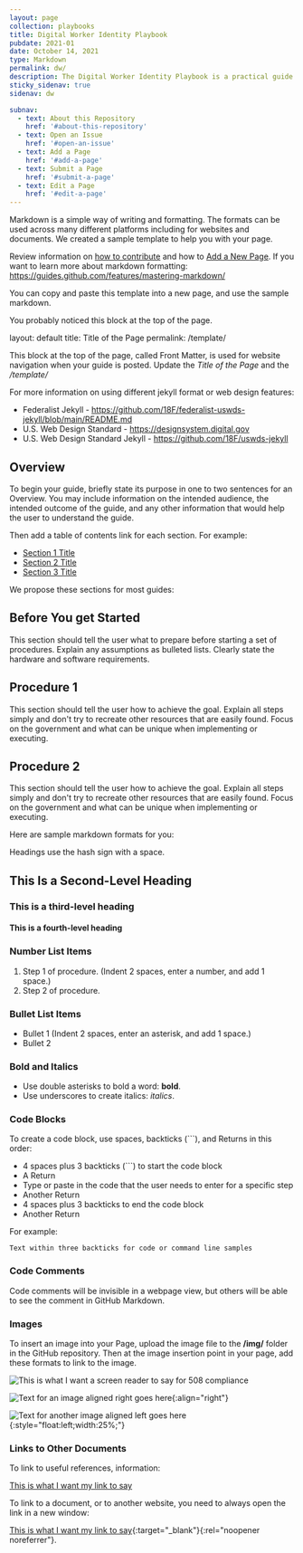 ```yaml
---
layout: page
collection: playbooks
title: Digital Worker Identity Playbook 
pubdate: 2021-01
date: October 14, 2021
type: Markdown
permalink: dw/ 
description: The Digital Worker Identity Playbook is a practical guide to manage digital worker identities.
sticky_sidenav: true
sidenav: dw

subnav:
  - text: About this Repository
    href: '#about-this-repository'
  - text: Open an Issue
    href: '#open-an-issue'
  - text: Add a Page
    href: '#add-a-page'
  - text: Submit a Page
    href: '#submit-a-page'
  - text: Edit a Page
    href: '#edit-a-page'
---
```


Markdown is a simple way of writing and formatting.  The formats can be used across many different platforms including for websites and documents.  We created a sample template to help you with your page. 

Review information on [how to contribute](https://playbooks.idmanagement.gov/contribute/) and how to [Add a New Page](https://playbooks.idmanagement.gov/contribute/#add-a-page).
If you want to learn more about markdown formatting: https://guides.github.com/features/mastering-markdown/

You can copy and paste this template into a new page, and use the sample markdown. 

You probably noticed this block at the top of the page.  

layout: default 
title: Title of the Page
permalink: /template/

This block at the top of the page, called Front Matter, is used for website navigation when your guide is posted.  Update the _Title of the Page_ and the _/template/_ 

For more information on using different jekyll format or web design features:
- Federalist Jekyll - https://github.com/18F/federalist-uswds-jekyll/blob/main/README.md
- U.S. Web Design Standard - https://designsystem.digital.gov
- U.S. Web Design Standard Jekyll - https://github.com/18F/uswds-jekyll

## Overview

To begin your guide, briefly state its purpose in one to two sentences for an Overview.  You may include information on the intended audience, the intended outcome of the guide, and any other information that would help the user to understand the guide.

Then add a table of contents link for each section. For example:

* [Section 1 Title](#words-in-section1-title-separated-by-dashes)
* [Section 2 Title](#words-in-section2-title-separated-by-dashes)
* [Section 3 Title](#words-in-section3-title-separated-by-dashes)

We propose these sections for most guides:

## Before You get Started
This section should tell the user what to prepare before starting a set of procedures. Explain any assumptions as bulleted lists. Clearly state the hardware and software requirements. 

## Procedure 1
This section should tell the user how to achieve the goal. Explain all steps simply and don't try to recreate other resources that are easily found.  Focus on the government and what can be unique when implementing or executing.

## Procedure 2
This section should tell the user how to achieve the goal. Explain all steps simply and don't try to recreate other resources that are easily found.  Focus on the government and what can be unique when implementing or executing. 

Here are sample markdown formats for you:

Headings use the hash sign with a space. 

## This Is a Second-Level Heading
### This is a third-level heading
#### This is a fourth-level heading


### Number List Items

1. Step 1 of procedure. (Indent 2 spaces, enter a number, and add 1 space.) 
2. Step 2 of procedure.

### Bullet List Items

* Bullet 1 (Indent 2 spaces, enter an asterisk, and add 1 space.)
* Bullet 2

### Bold and Italics

* Use double asterisks to bold a word:  **bold**.
* Use underscores to create italics:  _italics_.

### Code Blocks

To create a code block, use spaces, backticks (```), and Returns in this order: 

* 4 spaces plus 3 backticks (```) to start the code block 
* A Return
* Type or paste in the code that the user needs to enter for a specific step
* Another Return
* 4 spaces plus 3 backticks to end the code block
* Another Return

For example:

   ```
   Text within three backticks for code or command line samples
   ```

### Code Comments

Code comments will be invisible in a webpage view, but others will be able to see the comment in GitHub Markdown. <!--For example, this code denotes a comment. It will not appear on a webpage but can be used as a reference for others viewing the file.-->

### Images

To insert an image into your Page, upload the image file to the **/img/** folder in the GitHub repository.  Then at the image insertion point in your page, add these formats to link to the image.

![This is what I want a screen reader to say for 508 compliance]({{site.baseurl}}/img/imagename.png)

![Text for an image aligned right goes here]({{site.baseurl}}/img/imagename.png){:align="right"}

![Text for another image aligned left goes here]({{site.baseurl}}/img/anotherimagename.png){:style="float:left;width:25%;"}


### Links to Other Documents

To link to useful references, information:

[This is what I want my link to say]({{site.baseurl}}/insertlink/)

To link to a document, or to another website, you need to always open the link in a new window: 

[This is what I want my link to say](https://www.governmentagency.gov){:target="_blank"}{:rel="noopener noreferrer"}.
